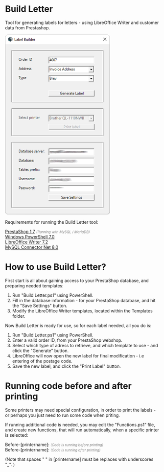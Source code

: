 # Build Letter
Tool for generating labels for letters - using LibreOffice Writer and customer data from Prestashop.

![Build Letter Screenshot](/Screenshots/Build-Letter.png)

Requirements for running the Build Letter tool:

[PrestaShop 1.7](https://www.prestashop.com) <span style="color:gray;font-size:0.8em">*(Running with MySQL / MariaDB)*</span> <br />
[Windows PowerShell 7.0](https://aka.ms/powershell-release?tag=stable) <br />
[LibreOffice Writer 7.2](https://www.libreoffice.org/download/download) <br />
[MySQL Connector Net 8.0](https://dev.mysql.com/downloads/connector/net) <br />

# How to use Build Letter?

First start is all about gaining access to your PrestaShop database, and preparing needed templates:<br />
<ol>
<li>Run "Build Letter.ps1" using PowerShell.</li>
<li>Fill in the database information - for your PrestaShop database, and hit the "Save Settings" button.</li>
<li>Modify the LibreOffice Writer templates, located within the Templates folder.</li>
</ol>

Now Build Letter is ready for use, so for each label needed, all you do is:<br />
<ol>
<li>Run "Build Letter.ps1" using PowerShell.</li>
<li>Enter a valid order ID, from your PrestaShop webshop.</li>
<li>Select which type of adress to retrieve, and which template to use - and click the "Generate" button.</li>
<li>LibreOffice will now open the new label for final modification - i.e entering of the postage code.</li>
<li>Save the new label, and click the "Print Label" button.
</ol>

# Running code before and after printing 

Some printers may need special configuration, in order to print the labels - or perhaps you just need to run some code when priting.

If running additional code is needed, you may edit the "Functions.ps1" file, and create new functions, that will run automatically, when a specific printer is selected:

Before-[printername]: <span style="color:gray;font-size:0.8em">*(Code is running before printing)*</span><br />
Before-[printername]: <span style="color:gray;font-size:0.8em">*(Code is running after printing)*</span>

(Note that spaces " " in [printername] must be replaces with underscores "_". )